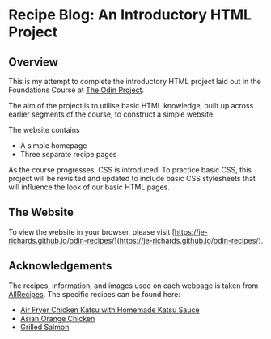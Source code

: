 # Recipe Blog: An Introductory HTML Project

## Overview

This is my attempt to complete the introductory HTML project laid out in the Foundations Course at [The Odin Project](https://www.theodinproject.com/).

The aim of the project is to utilise basic HTML knowledge, built up across earlier segments of the course, to construct a simple website. 

The website contains
- A simple homepage
- Three separate recipe pages

As the course progresses, CSS is introduced. To practice basic CSS, this project will be revisited and updated to include basic CSS stylesheets that will influence the look of our basic HTML pages.

## The Website

To view the website in your browser, please visit [https://je-richards.github.io/odin-recipes/](https://je-richards.github.io/odin-recipes/).

## Acknowledgements

The recipes, information, and images used on each webpage is taken from [AllRecipes](https://www.allrecipes.com/). The specific recipes can be found here:
- [Air Fryer Chicken Katsu with Homemade Katsu Sauce](https://www.allrecipes.com/recipe/278708/air-fryer-chicken-katsu-with-homemade-katsu-sauce/)
- [Asian Orange Chicken](https://www.allrecipes.com/recipe/61024/asian-orange-chicken/)
- [Grilled Salmon](https://www.allrecipes.com/recipe/12720/grilled-salmon-i/)